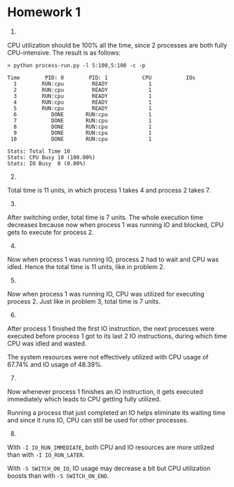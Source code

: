 # Homework 1

1.

CPU utilization should be 100% all the time, since 2 processes are both fully CPU-intensive. The result is as follows:

```
> python process-run.py -l 5:100,5:100 -c -p

Time        PID: 0        PID: 1           CPU           IOs
  1        RUN:cpu         READY             1
  2        RUN:cpu         READY             1
  3        RUN:cpu         READY             1
  4        RUN:cpu         READY             1
  5        RUN:cpu         READY             1
  6           DONE       RUN:cpu             1
  7           DONE       RUN:cpu             1
  8           DONE       RUN:cpu             1
  9           DONE       RUN:cpu             1
 10           DONE       RUN:cpu             1

Stats: Total Time 10
Stats: CPU Busy 10 (100.00%)
Stats: IO Busy  0 (0.00%)
```

2.

Total time is 11 units, in which process 1 takes 4 and process 2 takes 7.

3.

After switching order, total time is 7 units. The whole execution time decreases because now when process 1 was running IO and blocked, CPU gets to execute for process 2.

4.

Now when process 1 was running IO, process 2 had to wait and CPU was idled. Hence the total time is 11 units, like in problem 2.

5.

Now when process 1 was running IO, CPU was utilized for executing process 2. Just like in problem 3, total time is 7 units.

6.

After process 1 finished the first IO instruction, the next processes were executed before process 1 got to its last 2 IO instructions, during which time CPU was idled and wasted.

The system resources were not effectively utilized with CPU usage of 67.74% and IO usage of 48.39%.

7.

Now whenever process 1 finishes an IO instruction, it gets executed immediately which leads to CPU getting fully utilized.

Running a process that just completed an IO helps eliminate its waiting time and since it runs IO, CPU can still be used for other processes.

8.

With `-I IO_RUN_IMMEDIATE`, both CPU and IO resources are more utilized than with `-I IO_RUN_LATER`.

With `-S SWITCH_ON_IO`, IO usage may decrease a bit but CPU utilization boosts than with `-S SWITCH_ON_END`.

